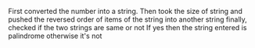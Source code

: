 ​First converted the number into a string.
Then took the size of string and pushed the reversed order of items of the string into another string
finally, checked if the two strings are same or not 
If yes then the string entered is palindrome otherwise it's not 
